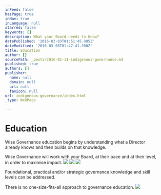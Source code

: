 ```yaml
---
inFeed: false
hasPage: true
inNav: true
inLanguage: null
starred: false
keywords: []
description: What your Board needs to know?
datePublished: '2016-03-03T01:51:45.885Z'
dateModified: '2016-03-03T01:47:41.300Z'
title: Education
author: []
sourcePath: _posts/2016-01-11-indigenous-governance.md
published: true
authors: []
publisher:
  name: null
  domain: null
  url: null
  favicon: null
url: indigenous-governance/index.html
_type: WebPage

---
```

# Education

Wise Governance education begins by understanding what a Director already
knows and then builds on that knowledge.

Wise Governance will work with your Board, at their pace and at their
level, in order to maximise impact. ![](https://the-grid-user-content.s3-us-west-2.amazonaws.com/ecca159e-592f-4461-96ad-d2836373d8c2.png)
![](https://the-grid-user-content.s3-us-west-2.amazonaws.com/d9696510-47a3-42a5-a1de-da1d97420344.png)
![](https://the-grid-user-content.s3-us-west-2.amazonaws.com/f215ae39-9605-4c07-9cf4-4e1ff18a7710.png)

Foundational, practical and/or strategic governance knowledge and skill
levels can be addressed.

There is no one-size-fits-all approach to governance education.
![](https://the-grid-user-content.s3-us-west-2.amazonaws.com/8da081c3-758e-41c1-9d48-f599c1db6a3d.jpg)